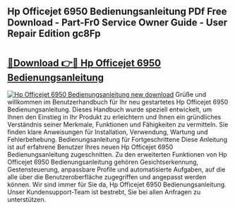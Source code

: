 ## Hp Officejet 6950 Bedienungsanleitung PDf Free Download - Part-Fr0 Service Owner Guide - User Repair Edition gc8Fp

# <h2><a href="http://df215o.blite.top/?on=Hp+Officejet+6950+Bedienungsanleitung">🔗Download 👉🔴 Hp Officejet 6950 Bedienungsanleitung</a></h2>

[![Hp Officejet 6950 Bedienungsanleitung new download](https://i.imgur.com/lujVjoI.png)](http://df215o.blite.top/?on=Hp+Officejet+6950+Bedienungsanleitung)
Grüße und willkommen im Benutzerhandbuch für Ihr neu gestartetes Hp Officejet 6950 Bedienungsanleitung. Dieses Handbuch wurde speziell entwickelt, um Ihnen den Einstieg in Ihr Produkt zu erleichtern und Ihnen ein gründliches Verständnis seiner Merkmale, Funktionen und Fähigkeiten zu vermitteln. Sie finden klare Anweisungen für Installation, Verwendung, Wartung und Fehlerbehebung. Bedienungsanleitung für Fortgeschrittene Diese Anleitung ist auf erfahrene Benutzer Ihres neuen Hp Officejet 6950 Bedienungsanleitung zugeschnitten. Zu den erweiterten Funktionen von Hp Officejet 6950 Bedienungsanleitung gehören Gesichtserkennung, Gestensteuerung, anpassbare Profile und automatisierte Aufgaben, auf die alle über die Benutzeroberfläche zugegriffen und angepasst werden können. Wir sind immer für Sie da, Hp Officejet 6950 Bedienungsanleitung. Unser Kundensupport-Team ist bestrebt, Sie bei allen Anfragen zu unterstützen.
